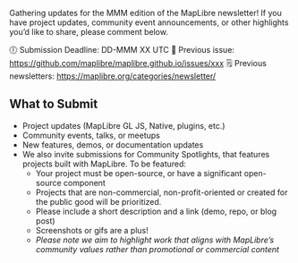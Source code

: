 Gathering updates for the MMM edition of the MapLibre newsletter! If you have project updates, community event announcements, or other highlights you’d like to share, please comment below.

🕕 Submission Deadline: DD-MMM XX UTC
🎫 Previous issue: https://github.com/maplibre/maplibre.github.io/issues/xxx
🗒 Previous newsletters: https://maplibre.org/categories/newsletter/

## What to Submit

- Project updates (MapLibre GL JS, Native, plugins, etc.)
- Community events, talks, or meetups
- New features, demos, or documentation updates
- We also invite submissions for Community Spotlights, that features projects built with MapLibre. To be featured:
  - Your project must be open-source, or have a significant open-source component
  - Projects that are non-commercial, non-profit-oriented or created for the public good will be prioritized.
  - Please include a short description and a link (demo, repo, or blog post)
  - Screenshots or gifs are a plus!
  - _Please note we aim to highlight work that aligns with MapLibre’s community values rather than promotional or commercial content_
